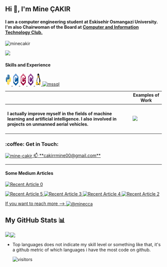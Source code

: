 <h2 align="left">Hi 👋, I'm Mine ÇAKIR</h2>
<h4 align="left">I am a computer engineering student at Eskisehir Osmangazi University. I'm also Chairwoman of the Board at  <a href="http://bbtk.ogu.edu.tr">Computer and Information Technology Club.</a></h4>
<p align="left"> <img src="https://komarev.com/ghpvc/?username=minecakir" alt="minecakir" /> </p>

<img src="https://github.com/Minecakir/Gifs/blob/main/code.gif" width="250px"> 

#### Skills and Experience
<a href="https://www.python.org" target="_blank"> <img src="https://raw.githubusercontent.com/devicons/devicon/master/icons/python/python-original.svg" alt="python" width="20" height="40"/> 
<a href="https://www.cprogramming.com/" target="_blank"> <img src="https://raw.githubusercontent.com/devicons/devicon/master/icons/c/c-original.svg" alt="c" width="20" height="40"/> 
<a href="https://www.w3schools.com/cpp/" target="_blank"> <img src="https://raw.githubusercontent.com/devicons/devicon/master/icons/cplusplus/cplusplus-original.svg" alt="cplusplus" width="20" height="40"/>
<a href="https://www.w3schools.com/cs/" target="_blank"> <img src="https://raw.githubusercontent.com/devicons/devicon/master/icons/csharp/csharp-original.svg" alt="csharp" width="20" height="40"/> 
<a href="https://www.linux.org/" target="_blank"> <img src="https://raw.githubusercontent.com/devicons/devicon/master/icons/linux/linux-original.svg" alt="linux" width="20" height="40"/> </a> <a href="https://www.microsoft.com/en-us/sql-server" target="_blank"> <img src="https://www.svgrepo.com/show/303229/microsoft-sql-server-logo.svg" alt="mssql" width="20" height="40"/> </a> </p>

|  | Examples of Work |
| --------- | ------------- |
| <h4 align="left"> I actually improve myself in the fields of machine learning and artificial intelligence. I also involved in projects on unmanned aerial vehicles.</h4>  | <img src="https://github.com/Minecakir/Gifs/blob/main/iha.gif" width="250px">                 |

  
<p align="left">
 <h3 align="left">:coffee: Get in Touch:</h3>
 <a href="https://linkedin.com/in/mine-cakir" target="blank"><img align="center" src="https://cdn.jsdelivr.net/npm/simple-icons@3.0.1/icons/linkedin.svg" alt="mine-cakir" height="30" width="40" /> 📫 **cakirrmine00@gmail.com** </a>

--------------------------------------------------------------
#### Some Medium Articles
  
<a target="_blank" href="https://github-readme-medium-recent-article.vercel.app/medium/@minecca/0"><img src="https://github-readme-medium-recent-article.vercel.app/medium/@minecca/0" alt="Recent Article 0"> 
  
<a target="_blank" href="https://github-readme-medium-recent-article.vercel.app/medium/@minecca/5"><img src="https://github-readme-medium-recent-article.vercel.app/medium/@minecca/5" alt="Recent Article 5"> 
<a target="_blank" href="https://github-readme-medium-recent-article.vercel.app/medium/@minecca/3"><img src="https://github-readme-medium-recent-article.vercel.app/medium/@minecca/3" alt="Recent Article 3"> 
<a target="_blank" href="https://github-readme-medium-recent-article.vercel.app/medium/@minecca/4"><img src="https://github-readme-medium-recent-article.vercel.app/medium/@minecca/4" alt="Recent Article 4"> 
<a target="_blank" href="https://github-readme-medium-recent-article.vercel.app/medium/@minecca/2"><img src="https://github-readme-medium-recent-article.vercel.app/medium/@minecca/2" alt="Recent Article 2"> 
  
If you want to reach more --> <a href="https://minecca.medium.com/" target="blank"><img align="center" src="https://cdn.jsdelivr.net/npm/simple-icons@3.0.1/icons/medium.svg" alt="@minecca" height="30" width="40" /></a>
</p>
  
## My GitHub Stats 📊
<a href="https://github.com/anuraghazra/github-readme-stats">
  <img align="left" src="https://github-readme-stats.vercel.app/api?username=Minecakir&count_private=true&show_icons=true&theme=synthwave" />
</a>
<a href="https://github.com/Minecakir/convoychat">
  <img align="center" src="https://github-readme-stats.vercel.app/api/top-langs/?username=Minecakir" />
</a>
  
- Top languages does not indicate my skill level or something like that, it's a github metric of which languages i have the most code on github.
  
  ![visitors](https://visitor-badge.glitch.me/badge?page_id=Minecakir.Minecakir)
